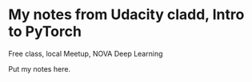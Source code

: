 # My notes from Udacity cladd, Intro to PyTorch  

Free class, local Meetup, NOVA Deep Learning  

Put my notes here.
